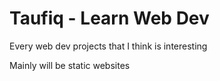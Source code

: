 #  Taufiq - Learn Web Dev

Every web dev projects that I think is interesting

Mainly will be static websites
